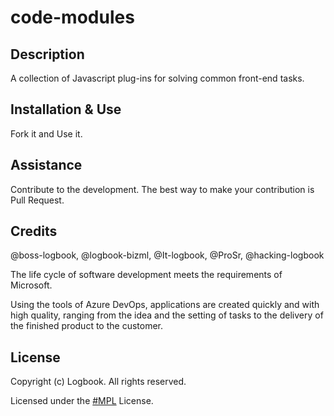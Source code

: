 # code-modules
## Description 
A collection of Javascript plug-ins for solving common front-end tasks.
## Installation & Use
Fork it and Use it. 
## Assistance
Contribute to the development. The best way to make your contribution is Pull Request.
## Credits
 @boss-logbook, @logbook-bizml, @It-logbook, @ProSr, @hacking-logbook

The life cycle of software development meets the requirements of Microsoft.

Using the tools of Azure DevOps, applications are created quickly and with high quality, ranging from the idea and the setting of tasks to the delivery of the finished product to the customer.
## License
Copyright (c) Logbook. All rights reserved.

Licensed under the [#MPL](https://github.com/logbook-bizml/logbook-bizml.github.io/blob/master/LICENSE.txt) License.